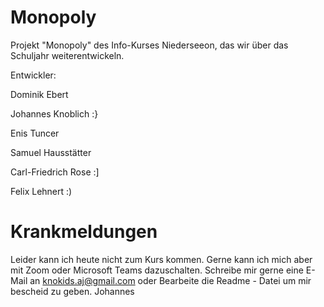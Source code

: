 # Monopoly
Projekt "Monopoly" des Info-Kurses Niederseeon, das wir über das Schuljahr weiterentwickeln.

Entwickler:

Dominik Ebert

Johannes Knoblich :}

Enis Tuncer

Samuel Hausstätter

Carl-Friedrich Rose :]

Felix Lehnert :)
#
# Krankmeldungen

Leider kann ich heute nicht zum Kurs kommen. Gerne kann ich mich aber mit Zoom oder Microsoft Teams dazuschalten. Schreibe mir gerne eine E-Mail an knokids.aj@gmail.com oder Bearbeite die Readme - Datei um mir bescheid zu geben. Johannes 
